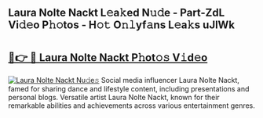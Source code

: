 ## Laura Nolte Nackt L𝚎a𝚔ed N𝚞𝚍e - Part-ZdL Vi𝚍𝚎o P𝚑𝚘tos - H𝚘𝚝 O𝚗𝚕yf𝚊ns L𝚎a𝚔s uJlWk

# <h2><a href="http://kfeajz.oniu.top/?m=Laura+Nolte+Nackt">🔗👉 🔴 Laura Nolte Nackt P𝚑ot𝚘𝚜 V𝚒d𝚎o</a></h2>

[![Laura Nolte Nackt Nu𝚍e𝚜](https://i.imgur.com/0qMVB7G.gif)](http://kfeajz.oniu.top/?m=Laura+Nolte+Nackt)
Social media influencer Laura Nolte Nackt, famed for sharing dance and lifestyle content, including presentations and personal blogs. Versatile artist Laura Nolte Nackt, known for their remarkable abilities and achievements across various entertainment genres.  
